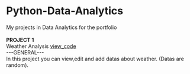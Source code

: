 # Python-Data-Analytics
My projects in Data Analytics for the portfolio<br>
<br>
<b>PROJECT 1</b><br> 
Weather Analysis [view_code](weather-analysis.py)<br>
---GENERAL---<br>
In this project you can view,edit and add datas about weather. (Datas are random).<br>
